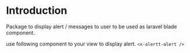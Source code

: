 # Introduction
Package to display alert / messages to user to be used as laravel blade component.

use following component to your view to display alert.
`<x-alertt-alert />`